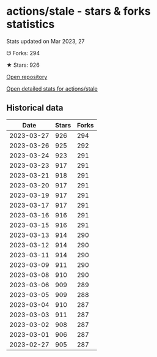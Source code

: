 # actions/stale - stars & forks statistics

Stats updated on Mar 2023, 27

☋ Forks: 294

★ Stars: 926

[Open repository](https://github.com/actions/stale)

[Open detailed stats for actions/stale](https://reviewgithub.com/rep/actions/stale)

## Historical data
| Date | Stars | Forks |
|------|-------|-------|
| 2023-03-27 | 926 | 294 | 
| 2023-03-26 | 925 | 292 | 
| 2023-03-24 | 923 | 291 | 
| 2023-03-23 | 917 | 291 | 
| 2023-03-21 | 918 | 291 | 
| 2023-03-20 | 917 | 291 | 
| 2023-03-19 | 917 | 291 | 
| 2023-03-17 | 917 | 291 | 
| 2023-03-16 | 916 | 291 | 
| 2023-03-15 | 916 | 291 | 
| 2023-03-13 | 914 | 290 | 
| 2023-03-12 | 914 | 290 | 
| 2023-03-11 | 914 | 290 | 
| 2023-03-09 | 911 | 290 | 
| 2023-03-08 | 910 | 290 | 
| 2023-03-06 | 909 | 289 | 
| 2023-03-05 | 909 | 288 | 
| 2023-03-04 | 910 | 287 | 
| 2023-03-03 | 911 | 287 | 
| 2023-03-02 | 908 | 287 | 
| 2023-03-01 | 906 | 287 | 
| 2023-02-27 | 905 | 287 | 

